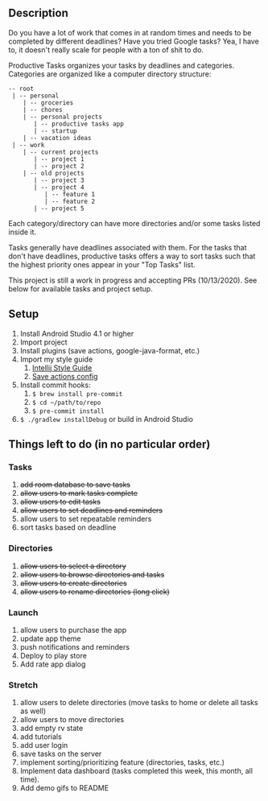 ## Description
Do you have a lot of work that comes in at random times and needs to be completed
by different deadlines? Have you tried Google tasks? Yea, I have to, it doesn't really
scale for people with a ton of shit to do.

Productive Tasks organizes your tasks by deadlines and categories. Categories are organized like
a computer directory structure:
```
-- root
 | -- personal
    | -- groceries
    | -- chores
    | -- personal projects
       | -- productive tasks app
       | -- startup
    | -- vacation ideas
 | -- work
    | -- current projects
       | -- project 1
       | -- project 2
    | -- old projects
       | -- project 3
       | -- project 4
          | -- feature 1
          | -- feature 2
       | -- project 5
```

Each category/directory can have more directories and/or some tasks listed inside it.

Tasks generally have deadlines associated with them. For the tasks that don't have deadlines,
productive tasks offers a way to sort tasks such that the highest priority ones appear in
your "Top Tasks" list.

This project is still a work in progress and accepting PRs (10/13/2020). See below for available
tasks and project setup.

## Setup
1. Install Android Studio 4.1 or higher
2. Import project
3. Install plugins (save actions, google-java-format, etc.)
4. Import my style guide
    1. [Intellij Style Guide](https://github.com/calderwoodra/intellij-java-style-guides/blob/master/GJF.xml)
    2. [Save actions config](https://github.com/calderwoodra/intellij-java-style-guides/blob/master/Screen%20Shot%202020-10-15%20at%2012.48.55%20AM.png)
5. Install commit hooks:
    1. `$ brew install pre-commit`
    2. `$ cd ~/path/to/repo`
    3. `$ pre-commit install`
6. `$ ./gradlew installDebug` or build in Android Studio

## Things left to do (in no particular order)
### Tasks
1. ~~add room database to save tasks~~
2. ~~allow users to mark tasks complete~~
3. ~~allow users to edit tasks~~
4. ~~allow users to set deadlines and reminders~~
5. allow users to set repeatable reminders
6. sort tasks based on deadline

### Directories
1. ~~allow users to select a directory~~
2. ~~allow users to browse directories and tasks~~
3. ~~allow users to create directories~~
4. ~~allow users to rename directories (long click)~~

### Launch
1. allow users to purchase the app
2. update app theme
3. push notifications and reminders
4. Deploy to play store
5. Add rate app dialog

### Stretch
1. allow users to delete directories (move tasks to home or delete all tasks as well)
2. allow users to move directories
3. add empty rv state
4. add tutorials
5. add user login
6. save tasks on the server
7. implement sorting/prioritizing feature (directories, tasks, etc.)
8. Implement data dashboard (tasks completed this week, this month, all time).
9. Add demo gifs to README
